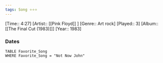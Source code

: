 ```yaml
---
tags: Song ⭐⭐⭐ 
---
```

[Time:: 4:27]
[Artist:: [[Pink Floyd]] ]
[Genre:: Art rock]
[Played:: 3]
[Album:: [[The Final Cut (1983)]]]
[Year:: 1983]
### Dates
````dataview
TABLE Favorite_Song
WHERE Favorite_Song = "Not Now John"
````